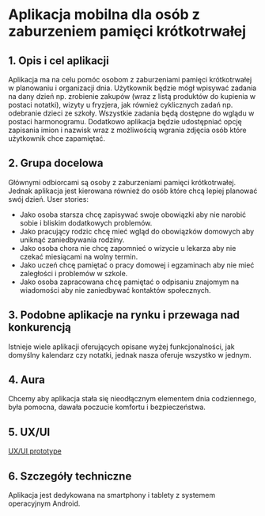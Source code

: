 # Aplikacja mobilna dla osób z zaburzeniem pamięci krótkotrwałej
## 1. Opis i cel aplikacji
Aplikacja ma na celu pomóc osobom z zaburzeniami pamięci krótkotrwałej w planowaniu i organizacji
dnia. Użytkownik będzie mógł wpisywać zadania na dany dzień np. zrobienie zakupów (wraz z listą
produktów do kupienia w postaci notatki), wizyty u fryzjera, jak również cyklicznych zadań np.
odebranie dzieci ze szkoły. Wszystkie zadania będą dostępne do wglądu w postaci harmonogramu.
Dodatkowo aplikacja będzie udostępniać opcję zapisania imion i nazwisk wraz z możliwością wgrania
zdjęcia osób które użytkownik chce zapamiętać.
## 2. Grupa docelowa
Głównymi odbiorcami są osoby z zaburzeniami pamięci krótkotrwałej. Jednak aplikacja jest
kierowana również do osób które chcą lepiej planować swój dzień.
User stories:
* Jako osoba starsza chcę zapisywać swoje obowiązki aby nie narobić sobie i bliskim
dodatkowych problemów.
* Jako pracujący rodzic chcę mieć wgląd do obowiązków domowych aby uniknąć
zaniedbywania rodziny.
* Jako osoba chora nie chcę zapomnieć o wizycie u lekarza aby nie czekać miesiącami na wolny
termin.
* Jako uczeń chcę pamiętać o pracy domowej i egzaminach aby nie mieć zaległości i
problemów w szkole.
* Jako osoba zapracowana chcę pamiętać o odpisaniu znajomym na wiadomości aby nie
zaniedbywać kontaktów społecznych.
## 3. Podobne aplikacje na rynku i przewaga nad konkurencją
Istnieje wiele aplikacji oferujących opisane wyżej funkcjonalności, jak domyślny kalendarz czy notatki,
jednak nasza oferuje wszystko w jednym.
## 4. Aura
Chcemy aby aplikacja stała się nieodłącznym elementem dnia codziennego, była pomocna, dawała
poczucie komfortu i bezpieczeństwa.
## 5. UX/UI
[UX/UI prototype](https://marvelapp.com/prototype/fadi107)
## 6. Szczegóły techniczne
Aplikacja jest dedykowana na smartphony i tablety z systemem operacyjnym Android. 
